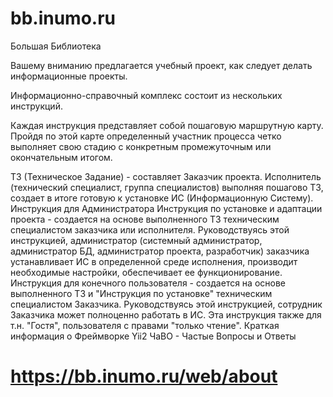 # bb.inumo.ru
Большая Библиотека

Вашему вниманию предлагается учебный проект, как следует делать информационные проекты.

Информационно-справочный комплекс состоит из нескольких инструкций.

Каждая инструкция представляет собой пошаговую маршрутную карту. Пройдя по этой карте определенный участник процесса четко выполняет свою стадию с конкретным промежуточным или окончательным итогом.

ТЗ (Техническое Задание) - составляет Заказчик проекта. Исполнитель (технический специалист, группа специалистов) выполняя пошагово ТЗ, создает в итоге готовую к установке ИС (Информационную Систему).
Инструкция для Администратора Инструкция по установке и адаптации проекта - создается на основе выполненного ТЗ техническим специалистом заказчика или исполнителя. Руководствуясь этой инструкцией, администратор (системный администратор, администратор БД, администратор проекта, разработчик) заказчика устанавливает ИС в определенной среде исполнения, производит необходимые настройки, обеспечивает ее функционирование.
Инструкция для конечного пользователя - создается на основе выполненного ТЗ и "Инструкция по установке" техническим специалистом Заказчика. Руководствуясь этой инструкцией, сотрудник Заказчика может полноценно работать в ИС. Эта инструкция также для т.н. "Гостя", пользователя с правами "только чтение".
Краткая информация о Фреймворке Yii2
ЧаВО - Частые Вопросы и Ответы

https://bb.inumo.ru/web/about
===
